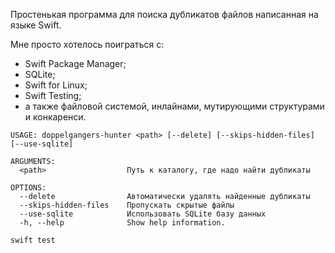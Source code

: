 Простенькая программа для поиска дубликатов файлов написанная на языке Swift.

Мне просто хотелось поиграться с:
 - Swift Package Manager;
 - SQLite;
 - Swift for Linux;
 - Swift Testing;
 - а также файловой системой, инлайнами, мутирующими структурами и конкаренси.

```
USAGE: doppelgangers-hunter <path> [--delete] [--skips-hidden-files] [--use-sqlite]

ARGUMENTS:
  <path>                  Путь к каталогу, где надо найти дубликаты

OPTIONS:
  --delete                Автоматически удалять найденные дубликаты
  --skips-hidden-files    Пропускать скрытые файлы
  --use-sqlite            Использовать SQLite базу данных
  -h, --help              Show help information.
```

`swift test`
